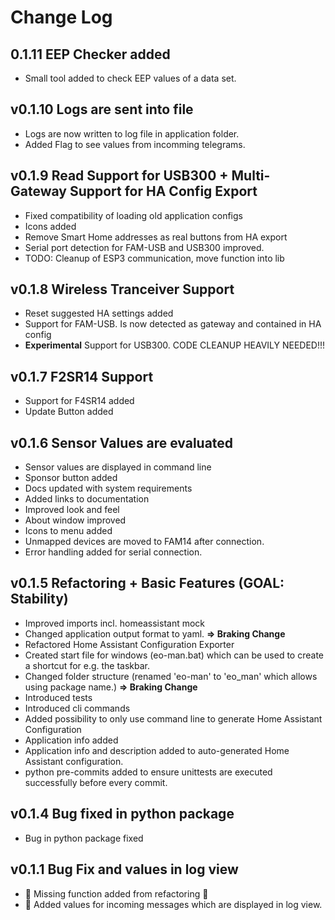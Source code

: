 # Change Log

## 0.1.11 EEP Checker added
* Small tool added to check EEP values of a data set.

## v0.1.10 Logs are sent into file
* Logs are now written to log file in application folder.
* Added Flag to see values from incomming telegrams.

## v0.1.9 Read Support for USB300 + Multi-Gateway Support for HA Config Export
* Fixed compatibility of loading old application configs
* Icons added
* Remove Smart Home addresses as real buttons from HA export
* Serial port detection for FAM-USB and USB300 improved.
* TODO: Cleanup of ESP3 communication, move function into lib

## v0.1.8 Wireless Tranceiver Support
* Reset suggested HA settings added
* Support for FAM-USB. Is now detected as gateway and contained in HA config 
* **Experimental** Support for USB300. CODE CLEANUP HEAVILY NEEDED!!!

## v0.1.7 F2SR14 Support
* Support for F4SR14 added
* Update Button added

## v0.1.6 Sensor Values are evaluated
* Sensor values are displayed in command line
* Sponsor button added
* Docs updated with system requirements
* Added links to documentation
* Improved look and feel
* About window improved
* Icons to menu added
* Unmapped devices are moved to FAM14 after connection.
* Error handling added for serial connection.

## v0.1.5 Refactoring + Basic Features (GOAL: Stability)
* Improved imports incl. homeassistant mock
* Changed application output format to yaml. **=> Braking Change**
* Refactored Home Assistant Configuration Exporter
* Created start file for windows (eo-man.bat) which can be used to create a shortcut for e.g. the taskbar.
* Changed folder structure (renamed 'eo-man' to 'eo_man' which allows using package name.)  **=> Braking Change**
* Introduced tests
* Introduced cli commands
* Added possibility to only use command line to generate Home Assistant Configuration
* Application info added
* Application info and description added to auto-generated Home Assistant configuration.
* python pre-commits added to ensure unittests are executed successfully before every commit. 

## v0.1.4 Bug fixed in python package
* Bug in python package fixed

## v0.1.1 Bug Fix and values in log view
* 🐞 Missing function added from refactoring 🐞
* 💎 Added values for incoming messages which are displayed in log view.